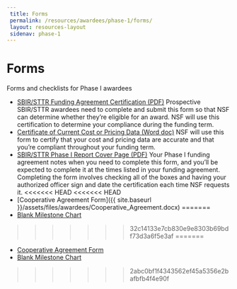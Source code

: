```yaml
---
 title: Forms
 permalink: /resources/awardees/phase-1/forms/
 layout: resources-layout
 sidenav: phase-1
---
```

# Forms

Forms and checklists for Phase I awardees

- [SBIR/STTR Funding Agreement Certification (PDF)]({{site.baseurl}}/assets/files/awardees/SBIR_STTR_Funding_Agreement.pdf)
Prospective SBIR/STTR awardees need to complete and submit this form so that NSF can determine whether they’re eligible for an award. NSF will use this certification to determine your compliance during the funding term.
- [Certificate of Current Cost or Pricing Data (Word doc)]({{site.baseurl}}/assets/files/awardees/Certificate_of_Current_Cost.docx)
NSF will use this form to certify that your cost and pricing data are accurate and that you’re compliant throughout your funding term.
- [SBIR/STTR Phase I Report Cover Page (PDF)]({{site.baseurl}}/assets/files/awardees/SBIR-STTR_Revised_Report_Cover.pdf)
Your Phase I funding agreement notes when you need to complete this form, and you’ll be expected to complete it at the times listed in your funding agreement. Completing the form involves checking all of the boxes and having your authorized officer sign and date the certification each time NSF requests it.
<<<<<<< HEAD
<<<<<<< HEAD
- [Cooperative Agreement Form]({{ site.baseurl }}/assets/files/awardees/Cooperative_Agreement.docx)
=======
- [Blank Milestone Chart]({{site.baseurl}}/assets/files/awardees/Blank_Milestone_Chart.xlsx)
>>>>>>> 32c14133e7cb830e9e8303b69bdf73d3a6f5e3af
=======
- [Cooperative Agreement Form]({{site.baseurl}}/assets/files/awardees/Cooperative_Agreement.docx)
- [Blank Milestone Chart]({{site.baseurl}}/assets/files/awardees/Blank_Milestone_Chart.xlsx)

>>>>>>> 2abc0bf1f4343562ef45a5356e2bafbfb4f4e90f
